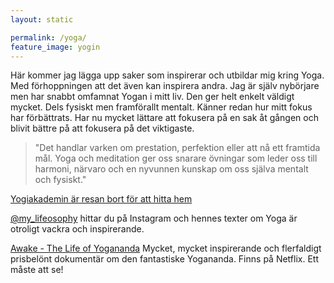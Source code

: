 ```yaml
---
layout: static

permalink: /yoga/
feature_image: yogin
---
```


Här kommer jag lägga upp saker som inspirerar och utbildar mig kring Yoga.
Med förhoppningen att det även kan inspirera andra. Jag är själv nybörjare men har snabbt omfamnat Yogan i mitt liv.
Den ger helt enkelt väldigt mycket. Dels fysiskt men framförallt mentalt. Känner redan hur mitt fokus har förbättrats.
Har nu mycket lättare att fokusera på en sak åt gången och blivit bättre på att fokusera på det viktigaste.



>"Det handlar varken om prestation, perfektion eller att nå ett framtida mål. Yoga och meditation ger oss snarare övningar 
som leder oss till harmoni, närvaro och en nyvunnen kunskap om oss själva mentalt och fysiskt."

[Yogiakademin är resan bort för att hitta hem](http://www.yogiakademin.se/)




[@my_lifeosophy](https://www.instagram.com/my_lifeosophy/) hittar du på Instagram och hennes texter om Yoga är otroligt vackra och inspirerande.



[Awake - The Life of Yogananda](http://www.awaketheyoganandamovie.com/) Mycket, mycket inspirerande och flerfaldigt prisbelönt dokumentär om den fantastiske Yogananda. Finns på Netflix. Ett måste att se!
